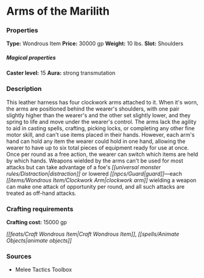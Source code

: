 ﻿---
Title: "Arms of the Marilith"
Type: "Wondrous Item"
Price: "30000 gp"
Weight: "10 lbs."
Slot: "Shoulders"
Caster level: "15"
Aura: "strong transmutation"
Description: |
  "This leather harness has four clockwork arms attached to it. When it's worn, the arms are positioned behind the wearer's shoulders, with one pair slightly higher than the wearer's and the other set slightly lower, and they spring to life and move under the wearer's control. The arms lack the agility to aid in casting spells, crafting, picking locks, or completing any other fine motor skill, and can't use items placed in their hands. However, each arm's hand can hold any item the wearer could hold in one hand, allowing the wearer to have up to six total pieces of equipment ready for use at once. Once per round as a free action, the wearer can switch which items are held by which hands. Weapons wielded by the arms can't be used for most attacks but can take advantage of a foe's distraction or lowered guard—each clockwork arm wielding a weapon can make one attack of opportunity per round, and all such attacks are treated as off-hand attacks."
Crafting cost: "15000 gp"
Sources: "['Melee Tactics Toolbox']"
---

# Arms of the Marilith

### Properties

**Type:** Wondrous Item **Price:** 30000 gp **Weight:** 10 lbs. **Slot:** Shoulders

##### Magical properties

**Caster level:** 15 **Aura:** strong transmutation

### Description

This leather harness has four clockwork arms attached to it. When it's worn, the arms are positioned behind the wearer's shoulders, with one pair slightly higher than the wearer's and the other set slightly lower, and they spring to life and move under the wearer's control. The arms lack the agility to aid in casting spells, crafting, picking locks, or completing any other fine motor skill, and can't use items placed in their hands. However, each arm's hand can hold any item the wearer could hold in one hand, allowing the wearer to have up to six total pieces of equipment ready for use at once. Once per round as a free action, the wearer can switch which items are held by which hands. Weapons wielded by the arms can't be used for most attacks but can take advantage of a foe's _[[universal monster rules/Distraction|distraction]]_ or lowered _[[npcs/Guard|guard]]_—each _[[items/Wondrous Item/Clockwork Arm|clockwork arm]]_ wielding a weapon can make one attack of opportunity per round, and all such attacks are treated as off-hand attacks.

### Crafting requirements

**Crafting cost:** 15000 gp

_[[feats/Craft Wondrous Item|Craft Wondrous Item]]_, _[[spells/Animate Objects|animate objects]]_

### Sources

* Melee Tactics Toolbox